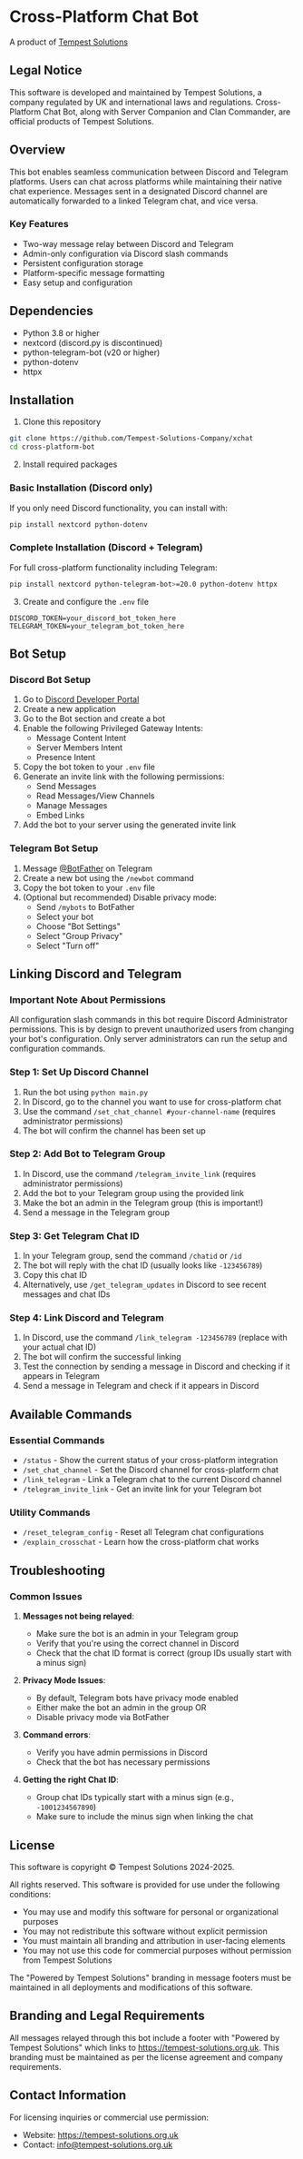 # Cross-Platform Chat Bot

A product of [Tempest Solutions](https://tempest-solutions.org.uk/)

## Legal Notice
This software is developed and maintained by Tempest Solutions, a company regulated by UK and international laws and regulations. Cross-Platform Chat Bot, along with Server Companion and Clan Commander, are official products of Tempest Solutions.

## Overview
This bot enables seamless communication between Discord and Telegram platforms. Users can chat across platforms while maintaining their native chat experience. Messages sent in a designated Discord channel are automatically forwarded to a linked Telegram chat, and vice versa.

### Key Features
- Two-way message relay between Discord and Telegram
- Admin-only configuration via Discord slash commands
- Persistent configuration storage
- Platform-specific message formatting
- Easy setup and configuration

## Dependencies
- Python 3.8 or higher
- nextcord (discord.py is discontinued)
- python-telegram-bot (v20 or higher)
- python-dotenv
- httpx

## Installation

1. Clone this repository
```bash
git clone https://github.com/Tempest-Solutions-Company/xchat
cd cross-platform-bot
```

2. Install required packages

### Basic Installation (Discord only)
If you only need Discord functionality, you can install with:
```bash
pip install nextcord python-dotenv
```

### Complete Installation (Discord + Telegram)
For full cross-platform functionality including Telegram:
```bash
pip install nextcord python-telegram-bot>=20.0 python-dotenv httpx
```

3. Create and configure the `.env` file
```plaintext
DISCORD_TOKEN=your_discord_bot_token_here
TELEGRAM_TOKEN=your_telegram_bot_token_here
```

## Bot Setup

### Discord Bot Setup
1. Go to [Discord Developer Portal](https://discord.com/developers/applications)
2. Create a new application
3. Go to the Bot section and create a bot
4. Enable the following Privileged Gateway Intents:
   - Message Content Intent
   - Server Members Intent
   - Presence Intent
5. Copy the bot token to your `.env` file
6. Generate an invite link with the following permissions:
   - Send Messages
   - Read Messages/View Channels
   - Manage Messages
   - Embed Links
7. Add the bot to your server using the generated invite link

### Telegram Bot Setup
1. Message [@BotFather](https://t.me/botfather) on Telegram
2. Create a new bot using the `/newbot` command
3. Copy the bot token to your `.env` file
4. (Optional but recommended) Disable privacy mode:
   - Send `/mybots` to BotFather
   - Select your bot
   - Choose "Bot Settings"
   - Select "Group Privacy"
   - Select "Turn off"

## Linking Discord and Telegram

### Important Note About Permissions
All configuration slash commands in this bot require Discord Administrator permissions. This is by design to prevent unauthorized users from changing your bot's configuration. Only server administrators can run the setup and configuration commands.

### Step 1: Set Up Discord Channel
1. Run the bot using `python main.py`
2. In Discord, go to the channel you want to use for cross-platform chat
3. Use the command `/set_chat_channel #your-channel-name` (requires administrator permissions)
4. The bot will confirm the channel has been set up

### Step 2: Add Bot to Telegram Group
1. In Discord, use the command `/telegram_invite_link` (requires administrator permissions)
2. Add the bot to your Telegram group using the provided link
3. Make the bot an admin in the Telegram group (this is important!)
4. Send a message in the Telegram group

### Step 3: Get Telegram Chat ID
1. In your Telegram group, send the command `/chatid` or `/id`
2. The bot will reply with the chat ID (usually looks like `-123456789`)
3. Copy this chat ID
4. Alternatively, use `/get_telegram_updates` in Discord to see recent messages and chat IDs

### Step 4: Link Discord and Telegram
1. In Discord, use the command `/link_telegram -123456789` (replace with your actual chat ID)
2. The bot will confirm the successful linking
3. Test the connection by sending a message in Discord and checking if it appears in Telegram
4. Send a message in Telegram and check if it appears in Discord

## Available Commands

### Essential Commands
- `/status` - Show the current status of your cross-platform integration
- `/set_chat_channel` - Set the Discord channel for cross-platform chat
- `/link_telegram` - Link a Telegram chat to the current Discord channel
- `/telegram_invite_link` - Get an invite link for your Telegram bot

### Utility Commands
- `/reset_telegram_config` - Reset all Telegram chat configurations
- `/explain_crosschat` - Learn how the cross-platform chat works

## Troubleshooting

### Common Issues
1. **Messages not being relayed**:
   - Make sure the bot is an admin in your Telegram group
   - Verify that you're using the correct channel in Discord
   - Check that the chat ID format is correct (group IDs usually start with a minus sign)

2. **Privacy Mode Issues**:
   - By default, Telegram bots have privacy mode enabled
   - Either make the bot an admin in the group OR
   - Disable privacy mode via BotFather

3. **Command errors**:
   - Verify you have admin permissions in Discord
   - Check that the bot has necessary permissions

4. **Getting the right Chat ID**:
   - Group chat IDs typically start with a minus sign (e.g., `-1001234567890`)
   - Make sure to include the minus sign when linking the chat

## License
This software is copyright © Tempest Solutions 2024-2025.

All rights reserved. This software is provided for use under the following conditions:
- You may use and modify this software for personal or organizational purposes
- You may not redistribute this software without explicit permission
- You must maintain all branding and attribution in user-facing elements
- You may not use this code for commercial purposes without permission from Tempest Solutions

The "Powered by Tempest Solutions" branding in message footers must be maintained in all deployments and modifications of this software.

## Branding and Legal Requirements
All messages relayed through this bot include a footer with "Powered by Tempest Solutions" which links to https://tempest-solutions.org.uk. This branding must be maintained as per the license agreement and company requirements.

## Contact Information
For licensing inquiries or commercial use permission:
- Website: https://tempest-solutions.org.uk
- Contact: info@tempest-solutions.org.uk
